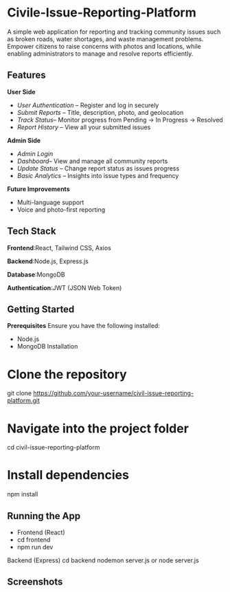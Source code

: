 # Civile-Issue-Reporting-Platform
A simple web application for reporting and tracking community issues such as broken roads, water shortages, and waste management problems. Empower citizens to raise concerns with photos and locations, while enabling administrators to manage and resolve reports efficiently.
## Features
**User Side**
-  *User Authentication* – Register and log in securely
-  *Submit Reports* – Title, description, photo, and geolocation
-  *Track Status*– Monitor progress from Pending → In Progress → Resolved
-  *Report History* – View all your submitted issues

  
 **Admin Side**
-  *Admin Login*
-  *Dashboard*– View and manage all community reports
-  *Update Status* – Change report status as issues progress
-  *Basic Analytics* – Insights into issue types and frequency

 **Future Improvements**
-  Multi-language support
-  Voice and photo-first reporting

 ## Tech Stack

**Frontend**:React, Tailwind CSS, Axios

**Backend**:Node.js, Express.js

**Database**:MongoDB

**Authentication**:JWT (JSON Web Token)


 ## Getting Started
 **Prerequisites**
Ensure you have the following installed:
- Node.js
- MongoDB
 Installation
# Clone the repository
git clone https://github.com/your-username/civil-issue-reporting-platform.git

# Navigate into the project folder
cd civil-issue-reporting-platform

# Install dependencies
npm install


 ## Running the App
- Frontend (React)
- cd frontend
- npm run dev


Backend (Express)
cd backend
nodemon server.js or
node server.js



 ## Screenshots

